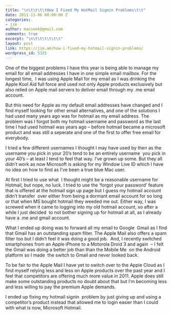 ```yaml
---
title: "\n\t\t\t\tHow I Fixed My HotMail Signin Problems\t\t"
date: 2011-11-06 00:00:00 Z
categories:
- jim
author: macseek@gmail.com
comments: true
excerpt: "\n\t\t\t\t\t\t"
layout: post
link: https://jim.am/how-i-fixed-my-hotmail-signin-problems/
wordpress_id: 5325
---
```


One of the biggest problems I have this year is being able to manage my email for all email addresses I have in one simple email mailbox. For the longest time,  I was using Apple Mail for my email as I was drinking the Apple Kool Aid full force and used not only Apple products exclusively but also relied on Apple mail servers to deliver email through my .me email account.




But this need for Apple as my default email addresses have changed and I find myself looking for other email alternatives, and one of the solutions I had used many years ago was for hotmail as my email address. The problem was I forgot both my hotmail username and password as the last time I had used hotmail was years ago – before hotmail became a microsoft product and was still a seperate and one of the first to offer free email for everybody.




I tried a few different usernames I thought I may have used by then as the username you pick in your 20’s tend to be an entirely username  you pick in your 40’s – at least I tend to feel that way. I’ve grown up some. But they all didn’t work as now Microsoft is asking for my Window Live ID which I have no idea on how to find as I’ve been a true blue Mac user.




At first I tried to use what  I thought might be a reasonable username for Hotmail, but nope, no luck. I tried to use the ‘forgot your password’ feature that is offered at the hotmail sign up page but I guess my hotmail account didn’t transfer  over either from being a dormant email account for so long or that when MS bought hotmail they weeded me out. Either way, I was screwed when it came to logging into my old hotmail account, so after a while I just decided  to not bother signing up for hotmail at all, as I already have a .me and gmail account.




What I ended up doing was to forward all my email to Google  Gmail as I find that Gmail has an outstanding spam filter. The Apple Mail also offers a spam filter too but I didn’t feel it was doing a good job.  And, I recently switched smartphones from an Apple iPhone to a Motorola Droid 3 and again  – I felt the Gmail was doing a better job than than the Mobile Me  on the Android platform so I made  the switch to Gmail and never looked back.




To be fair to the Apple Mail I have yet to switch over to the Apple Cloud as I find myself relying less and less on Apple products over the past year and I feel that competitors are offering much more value in 2011. Apple does still make some outstanding products no doubt about that but I’m becoming less and less willing to pay the premium Apple demands.




I ended up fixing my hotmail signin  problem by just giving up and using a competitor’s product instead that allowed me to login easier than I could with what is now, Microsoft Hotmail.




 


		
